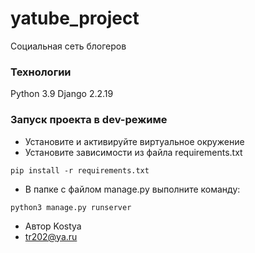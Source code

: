 # yatube_project
Социальная сеть блогеров
### Технологии
Python 3.9
Django 2.2.19
### Запуск проекта в dev-режиме
- Установите и активируйте виртуальное окружение
- Установите зависимости из файла requirements.txt
```
pip install -r requirements.txt
``` 
- В папке с файлом manage.py выполните команду:
```
python3 manage.py runserver
```
- Автор Kostya
- tr202@ya.ru
